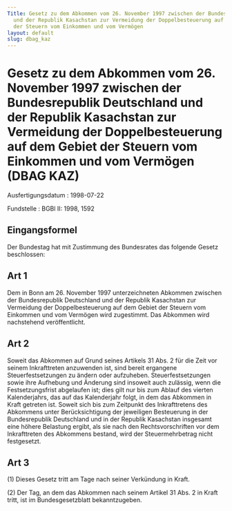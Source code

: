 ```yaml
---
Title: Gesetz zu dem Abkommen vom 26. November 1997 zwischen der Bundesrepublik Deutschland
  und der Republik Kasachstan zur Vermeidung der Doppelbesteuerung auf dem Gebiet
  der Steuern vom Einkommen und vom Vermögen
layout: default
slug: dbag_kaz
---
```


# Gesetz zu dem Abkommen vom 26. November 1997 zwischen der Bundesrepublik Deutschland und der Republik Kasachstan zur Vermeidung der Doppelbesteuerung auf dem Gebiet der Steuern vom Einkommen und vom Vermögen (DBAG KAZ)

Ausfertigungsdatum
:   1998-07-22

Fundstelle
:   BGBl II: 1998, 1592



## Eingangsformel

Der Bundestag hat mit Zustimmung des Bundesrates das folgende Gesetz
beschlossen:


## Art 1

Dem in Bonn am 26. November 1997 unterzeichneten Abkommen zwischen der
Bundesrepublik Deutschland und der Republik Kasachstan zur Vermeidung
der Doppelbesteuerung auf dem Gebiet der Steuern vom Einkommen und vom
Vermögen wird zugestimmt. Das Abkommen wird nachstehend
veröffentlicht.


## Art 2

Soweit das Abkommen auf Grund seines Artikels 31 Abs. 2 für die Zeit
vor seinem Inkrafttreten anzuwenden ist, sind bereit ergangene
Steuerfestsetzungen zu ändern oder aufzuheben. Steuerfestsetzungen
sowie ihre Aufhebung und Änderung sind insoweit auch zulässig, wenn
die Festsetzungsfrist abgelaufen ist; dies gilt nur bis zum Ablauf des
vierten Kalenderjahrs, das auf das Kalenderjahr folgt, in dem das
Abkommen in Kraft getreten ist. Soweit sich bis zum Zeitpunkt des
Inkrafttretens des Abkommens unter Berücksichtigung der jeweiligen
Besteuerung in der Bundesrepublik Deutschland und in der Republik
Kasachstan insgesamt eine höhere Belastung ergibt, als sie nach den
Rechtsvorschriften vor dem Inkrafttreten des Abkommens bestand, wird
der Steuermehrbetrag nicht festgesetzt.


## Art 3

(1) Dieses Gesetz tritt am Tage nach seiner Verkündung in Kraft.

(2) Der Tag, an dem das Abkommen nach seinem Artikel 31 Abs. 2 in
Kraft tritt, ist im Bundesgesetzblatt bekanntzugeben.

